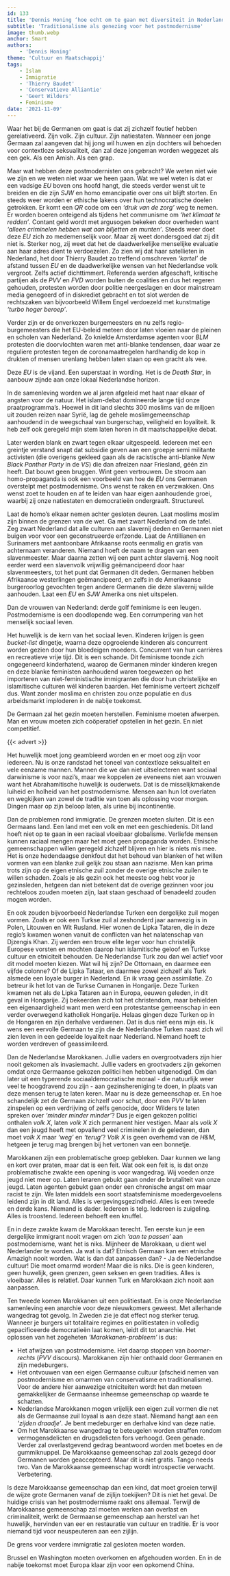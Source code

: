```yaml
---
id: 133
title: 'Dennis Honing ‘hoe echt om te gaan met diversiteit in Nederland’'
subtitle: 'Traditionalisme als genezing voor het postmodernisme'
image: thumb.webp
anchor: Smart
authors:
    - 'Dennis Honing'
theme: 'Cultuur en Maatschappij'
tags:
    - Islam
    - Immigratie
    - 'Thierry Baudet'
    - 'Conservatieve Alliantie'
    - 'Geert Wilders'
    - Feminisme
date: '2021-11-09'
---
```


Waar het bij de Germanen om gaat is dat zij zichzelf foutief hebben gerelativeerd. Zijn volk. Zijn cultuur. Zijn natiestaten. Wanneer een jonge Germaan zal aangeven dat hij jong wil huwen en zijn dochters wil behoeden voor contextloze seksualiteit, dan zal deze jongeman worden weggezet als een gek. Als een Amish. Als een grap. 

Maar wat hebben deze postmodernisten ons gebracht? We weten niet wie we zijn en we weten niet waar we heen gaan. Wat we wel weten is dat er een vadsige _EU_ boven ons hoofd hangt, die steeds verder wenst uit te breiden en die zijn _SJW_ en homo emancipatie over ons uit blijft storten. En steeds weer worden er ethische lakens over hun technocratische doelen getrokken. Er komt een _QR_ code om een _‘druk van de zorg’_ weg te nemen. Er worden boeren onteigend als tijdens het communisme om _‘het klimaat te redden’_. Contant geld wordt met argusogen bekeken door overheden want _‘alleen criminelen hebben wat aan biljetten en munten’_. Steeds weer doet deze _EU_ zich zo medemenselijk voor. Maar zij weet dondersgoed dat zij dit niet is. Sterker nog, zij weet dat het de daadwerkelijke menselijke evaluatie aan haar adres dient te verdoezelen. Zo zien wij dat haar satellieten in Nederland, het door Thierry Baudet zo treffend omschreven _‘kartel’_ de afstand tussen _EU_ en de daadwerkelijke wensen van het Nederlandse volk vergroot. Zelfs actief dichttimmert. Referenda werden afgeschaft, kritische partijen als de _PVV_ en _FVD_ worden buiten de coalities en dus het regeren gehouden, protesten worden door politie neergeslagen en door mainstream media genegeerd of in diskrediet gebracht en tot slot werden de rechtszaken van bijvoorbeeld Willem Engel verdoezeld met kunstmatige _‘turbo hoger beroep’_. 

Verder zijn er de onverkozen burgemeesters en nu zelfs regio-burgemeesters die het EU-beleid meteen door laten vloeien naar de pleinen en scholen van Nederland. Zo knielde Amsterdamse agenten voor _BLM_ protesten die doorvlochten waren met anti-blanke tendensen, daar waar ze reguliere protesten tegen de coronamaatregelen hardhandig de kop in drukten of mensen urenlang hebben laten staan op een gracht als vee. 

Deze _EU_ is de vijand. Een superstaat in wording. Het is de _Death Star_, in aanbouw zijnde aan onze lokaal Nederlandse horizon. 

In de samenleving worden we al jaren afgeleid met haat naar elkaar of angsten voor de natuur. Het islam-debat domineerde lange tijd onze praatprogramma’s. Hoewel in dit land slechts 300 moslims van de miljoen uit zouden reizen naar Syrië, lag de gehele moslimgemeenschap aanhoudend in de weegschaal van burgerschap, veiligheid en loyaliteit. Ik heb zelf ook geregeld mijn stem laten horen in dit maatschappelijke debat. 

Later werden blank en zwart tegen elkaar uitgespeeld. Iedereen met een greintje verstand snapt dat subsidie geven aan een groepje semi militante activisten (die overigens gekleed gaan als de racistische anti-blanke _New Black Panther Party_ in de _VS_) die dan afreizen naar Friesland, géén zin heeft. Dat bouwt geen bruggen. Wint geen vertrouwen. De stroom aan homo-propaganda is ook een voorbeeld van hoe de _EU_ ons Germanen overstelpt met postmodernisme. Ons wenst te raken en verzwakken. Ons wenst zoet te houden en af te leiden van haar eigen aanhoudende groei, waarbij zij onze natiestaten en democratieën ondergraaft. Structureel. 

Laat de homo’s elkaar nemen achter gesloten deuren. Laat moslims moslim zijn binnen de grenzen van de wet. Ga met zwart Nederland om de tafel. Zeg zwart Nederland dat alle culturen aan slavernij deden en Germanen niet buigen voor voor een geconstrueerde erfzonde. Laat de Antillianen en Surinamers met aantoonbare Afrikaanse roots eenmalig en gratis van achternaam veranderen. Niemand hoeft de naam te dragen van een slavenmeester. Maar daarna zetten wij een punt achter slavernij. Nog nooit eerder werd een slavenvolk vrijwillig geëmancipeerd door haar slavenmeesters, tot het punt dat Germanen dit deden. Germanen hebben Afrikaanse westerlingen geëmancipeerd, en zelfs in de Amerikaanse burgeroorlog gevochten tegen andere Germanen die deze slavernij wilde aanhouden. Laat een _EU_ en _SJW_ Amerika ons niet uitspelen. 

Dan de vrouwen van Nederland: derde golf feminisme is een leugen. Postmodernisme is een doodlopende weg. Een corrumpering van het menselijk sociaal leven. 

Het huwelijk is de kern van het sociaal leven. Kinderen krijgen is geen _bucket-list_ dingetje, waarna deze opgroeiende kinderen als concurrent worden gezien door hun bloedeigen moeders. Concurrent van hun carrières en recreatieve vrije tijd. Dit is een schande. Dit feminisme toonde zich ongegeneerd kinderhatend, waarop de Germanen minder kinderen kregen en deze blanke feministen aanhoudend waren toegewezen op het importeren van niet-feministische immigranten die door hun christelijke en islamitische culturen wél kinderen baarden. Het feminisme verteert zichzelf dus. Want zonder moslima en christen zou onze populatie en dus arbeidsmarkt imploderen in de nabije toekomst. 

De Germaan zal het gezin moeten herstellen. Feminisme moeten afwerpen. Man en vrouw moeten zich coöperatief opstellen in het gezin. En niet competitief. 

{{< advert >}}

Het huwelijk moet jong geambieerd worden en er moet oog zijn voor iedereen. Nu is onze randstad het toneel van contextloze seksualiteit en vele eenzame mannen. Mannen die we dan niet uitselecteren want sociaal darwinisme is voor nazi’s, maar we koppelen ze eveneens niet aan vrouwen want het Abrahamitische huwelijk is ouderwets. Dat is de misselijkmakende luiheid en holheid van het postmodernisme. Mensen aan hun lot overlaten en wegkijken van zowel de traditie van toen als oplossing voor morgen. Dingen maar op zijn beloop laten, als urine bij incontinentie. 

Dan de problemen rond immigratie. De grenzen moeten sluiten. Dit is een Germaans land. Een land met een volk en met een geschiedenis. Dit land hoeft niet op te gaan in een raciaal vloeibaar globalisme. Verliefde mensen kunnen raciaal mengen maar het moet geen propaganda worden. Etnische gemeenschappen willen geregeld zichzelf blijven en hier is niets mis mee. Het is onze hedendaagse denkfout dat het behoud van blanken of het willen vormen van een blanke zuil gelijk zou staan aan nazisme. Men kan prima trots zijn op de eigen etnische zuil zonder de overige etnische zuilen te willen schaden. Zoals je als gezin ook het meeste oog hebt voor je gezinsleden, hetgeen dan niet betekent dat de overige gezinnen voor jou rechteloos zouden moeten zijn, laat staan geschaad of benadeeld zouden mogen worden. 

En ook zouden bijvoorbeeld Nederlandse Turken een dergelijke zuil mogen vormen. Zoals er ook een Turkse zuil al zeshonderd jaar aanwezig is in Polen, Litouwen en Wit Rusland. Hier wonen de Lipka Tataren, die in deze regio’s kwamen wonen vanuit de conflicten van het nalatenschap van Djzengis Khan. Zij werden een trouw elite leger voor hun christelijk Europese vorsten en mochten daarop hun islamitische geloof en Turkse cultuur en etniciteit behouden. De Nederlandse Turk zou dan wel actief voor dit model moeten kiezen. Wat wil hij zijn? De Ottomaan, en daarmee een vijfde colonne? Of de Lipka Tataar, en daarmee zowel zichzelf als Turk alsmede een loyale burger in Nederland. En ik vraag geen assimilatie. Zo betreur ik het lot van de Turkse Cumanen in Hongarije. Deze Turken kwamen net als de Lipka Tataren aan in Europa, eeuwen geleden, in dit geval in Hongarije. Zij bekeerden zich tot het christendom, maar behielden een eigenaardigheid want men werd een protestantse gemeenschap in een verder overwegend katholiek Hongarije. Helaas gingen deze Turken op in de Hongaren en zijn derhalve verdwenen. Dat is dus niet eens mijn eis. Ik wens een eervolle Germaan te zijn die de Nederlandse Turken naast zich wil zien leven in een gedeelde loyaliteit naar Nederland. Niemand hoeft te worden verdreven of geassimileerd. 

Dan de Nederlandse Marokkanen. Jullie vaders en overgrootvaders zijn hier nooit gekomen als invasiemacht. Jullie vaders en grootvaders zijn gekomen omdat onze Germaanse gekozen politici hen hebben uitgenodigd. Om dan later uit een typerende sociaaldemocratische moraal - die natuurlijk weer veel te hoogdravend zou zijn - aan gezinshereniging te doen, in plaats van deze mensen terug te laten keren. Maar nu is deze gemeenschap er. En hoe schandelijk zet de Germaan zichzelf voor schut, door een _PVV_ te laten zinspelen op een verdrijving of zelfs genocide, door Wilders te laten spreken over _‘minder minder minder’_? Dus je eigen gekozen politici onthalen _volk X_, laten _volk X_ zich permanent hier vestigen. Maar als _volk X_ dan een jeugd heeft met opvallend veel criminelen in de gelederen, dan moet _volk X_ maar _‘weg’_ en _‘terug’_? _Volk X_ is geen overhemd van de _H&M_, hetgeen je terug mag brengen bij het vertonen van een bonnetje. 

Marokkanen zijn een problematische groep gebleken. Daar kunnen we lang en kort over praten, maar dat is een feit. Wat ook een feit is, is dat onze problematische zwakte een opening is voor wangedrag. Wij voeden onze jeugd niet meer op. Laten leraren gebukt gaan onder de brutaliteit van onze jeugd. Laten agenten gebukt gaan onder een chronische angst om maar racist te zijn. We laten middels een soort staatsfeminisme moedergevoelens leidend zijn in dit land. Alles is vergevingsgezindheid. Alles is een tweede en derde kans. Niemand is dader. Iedereen is telg. Iedereen is zuigeling. Alles is troostend. Iedereen behoeft een knuffel. 

En in deze zwakte kwam de Marokkaan terecht. Ten eerste kun je een dergelijke immigrant nooit vragen om zich _‘aan te passen’_ aan postmodernisme, want het is niks. Mijnheer de Marokkaan, u dient wel Nederlander te worden. Ja wat is dat? Etnisch Germaan kan een etnische Amazigh nooit worden. Wat is dan dat aanpassen dan? - Ja de Nederlandse cultuur! Die moet omarmd worden! Maar die is niks. Die is geen kinderen, geen huwelijk, geen grenzen, geen seksen en geen tradities. Alles is vloeibaar. Alles is relatief. Daar kunnen Turk en Marokkaan zich nooit aan aanpassen.

Ten tweede komen Marokkanen uit een politiestaat. En is onze Nederlandse samenleving een anarchie voor deze nieuwkomers geweest. Met allerhande wangedrag tot gevolg. In Zweden zie je dat effect nog sterker terug. Wanneer je burgers uit totalitaire regimes en politiestaten in volledig gepacificeerde democratieën laat komen, leidt dit tot anarchie. Het oplossen van het zogeheten _‘Marokkanen-probleem’_ is dus:

* Het afwijzen van postmodernisme. Het daarop stoppen van _boomer-rechts_ (_PVV_ discours). Marokkanen zijn hier onthaald door Germanen en zijn medeburgers. 
* Het ontvouwen van een eigen Germaanse cultuur (afscheid nemen van postmodernisme en omarmen van conservatisme en traditionalisme). Voor de andere hier aanwezige etniciteiten wordt het dan meteen gemakkelijker de Germaanse inheemse gemeenschap op waarde te schatten. 
* Nederlandse Marokkanen mogen vrijelijk een eigen zuil vormen die net als de Germaanse zuil loyaal is aan deze staat. Niemand hangt aan een _‘zijden draadje’_. Je bent medeburger en derhalve kind van deze natie. 
* Om het Marokkaanse wangedrag te beteugelen worden straffen rondom vermogensdelicten en drugsdelicten fors verhoogd. Geen genade. Verder zal overlastgevend gedrag beantwoord worden met boetes en de gummiknuppel. De Marokkaanse gemeenschap zal zoals gezegd door Germanen worden geaccepteerd. Maar dit is niet gratis. Tango needs two. Van de Marokkaanse gemeenschap wordt introspectie verwacht. Verbetering. 

Is deze Marokkaanse gemeenschap dan een kind, dat moet groeien terwijl de wijze grote Germanen vanaf de zijlijn toekijken? Dit is niet het geval. De huidige crisis van het postmodernisme raakt ons allemaal. Terwijl de Marokkaanse gemeenschap zal moeten werken aan overlast en criminaliteit, werkt de Germaanse gemeenschap aan herstel van het huwelijk, hervinden van eer en restauratie van cultuur en traditie. Er is voor niemand tijd voor neuspeuteren aan een zijlijn. 

De grens voor verdere immigratie zal gesloten moeten worden. 

Brussel en Washington moeten overkomen en afgehouden worden. En in de nabije toekomst moet Europa klaar zijn voor een opkomend China.

